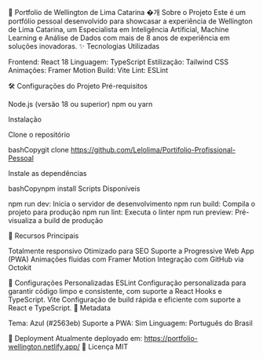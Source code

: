🚀 Portfolio de Wellington de Lima Catarina
�개 Sobre o Projeto
Este é um portfólio pessoal desenvolvido para showcasar a experiência de Wellington de Lima Catarina, um Especialista em Inteligência Artificial, Machine Learning e Análise de Dados com mais de 8 anos de experiência em soluções inovadoras.
✨ Tecnologias Utilizadas

Frontend: React 18
Linguagem: TypeScript
Estilização: Tailwind CSS
Animações: Framer Motion
Build: Vite
Lint: ESLint

🛠️ Configurações do Projeto
Pré-requisitos

Node.js (versão 18 ou superior)
npm ou yarn

Instalação

Clone o repositório

bashCopygit clone https://github.com/Lelolima/Portifolio-Profissional-Pessoal

Instale as dependências

bashCopynpm install
Scripts Disponíveis

npm run dev: Inicia o servidor de desenvolvimento
npm run build: Compila o projeto para produção
npm run lint: Executa o linter
npm run preview: Pré-visualiza a build de produção

🌟 Recursos Principais

Totalmente responsivo
Otimizado para SEO
Suporte a Progressive Web App (PWA)
Animações fluidas com Framer Motion
Integração com GitHub via Octokit

🔧 Configurações Personalizadas
ESLint
Configuração personalizada para garantir código limpo e consistente, com suporte a React Hooks e TypeScript.
Vite
Configuração de build rápida e eficiente com suporte a React e TypeScript.
📱 Metadata

Tema: Azul (#2563eb)
Suporte a PWA: Sim
Linguagem: Português do Brasil

🚀 Deployment
Atualmente deployado em: https://portfolio-wellington.netlify.app/
📄 Licença
MIT
